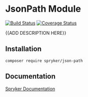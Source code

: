 # JsonPath Module
[![Build Status](https://travis-ci.org/spryker/json-path.svg)](https://travis-ci.org/spryker/json-path)
[![Coverage Status](https://coveralls.io/repos/github/spryker/json-path/badge.svg)](https://coveralls.io/github/spryker/json-path)

{{ADD DESCRIPTION HERE}}

## Installation

```
composer require spryker/json-path
```

## Documentation

[Spryker Documentation](https://academy.spryker.com/developing_with_spryker/module_guide/modules.html)
